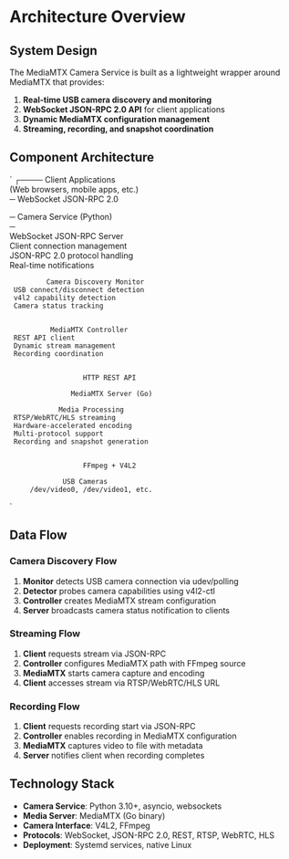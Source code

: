 ﻿# Architecture Overview

## System Design

The MediaMTX Camera Service is built as a lightweight wrapper around MediaMTX that provides:

1. **Real-time USB camera discovery and monitoring**
2. **WebSocket JSON-RPC 2.0 API** for client applications
3. **Dynamic MediaMTX configuration management**
4. **Streaming, recording, and snapshot coordination**

## Component Architecture

`
┌────
                    Client Applications                      
            (Web browsers, mobile apps, etc.)               
─
                       WebSocket JSON-RPC 2.0
                      
─
                Camera Service (Python)                     
  ─    
            WebSocket JSON-RPC Server                      
     Client connection management                         
     JSON-RPC 2.0 protocol handling                      
     Real-time notifications                             
      
      
             Camera Discovery Monitor                      
     USB connect/disconnect detection                    
     v4l2 capability detection                           
     Camera status tracking                              
      
      
              MediaMTX Controller                          
     REST API client                                     
     Dynamic stream management                           
     Recording coordination                              
      

                      HTTP REST API

                   MediaMTX Server (Go)                      
      
                Media Processing                           
     RTSP/WebRTC/HLS streaming                           
     Hardware-accelerated encoding                       
     Multi-protocol support                              
     Recording and snapshot generation                   
      

                      FFmpeg + V4L2

                 USB Cameras                                 
         /dev/video0, /dev/video1, etc.                     

`

## Data Flow

### Camera Discovery Flow
1. **Monitor** detects USB camera connection via udev/polling
2. **Detector** probes camera capabilities using v4l2-ctl
3. **Controller** creates MediaMTX stream configuration
4. **Server** broadcasts camera status notification to clients

### Streaming Flow  
1. **Client** requests stream via JSON-RPC
2. **Controller** configures MediaMTX path with FFmpeg source
3. **MediaMTX** starts camera capture and encoding
4. **Client** accesses stream via RTSP/WebRTC/HLS URL

### Recording Flow
1. **Client** requests recording start via JSON-RPC
2. **Controller** enables recording in MediaMTX configuration
3. **MediaMTX** captures video to file with metadata
4. **Server** notifies client when recording completes

## Technology Stack

- **Camera Service**: Python 3.10+, asyncio, websockets
- **Media Server**: MediaMTX (Go binary)
- **Camera Interface**: V4L2, FFmpeg
- **Protocols**: WebSocket, JSON-RPC 2.0, REST, RTSP, WebRTC, HLS
- **Deployment**: Systemd services, native Linux
